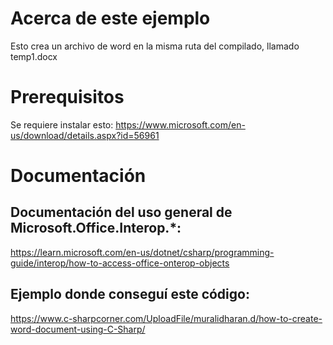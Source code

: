 ﻿# Acerca de este ejemplo
Esto crea un archivo de word en la misma ruta del compilado, llamado temp1.docx


# Prerequisitos
Se requiere instalar esto:
https://www.microsoft.com/en-us/download/details.aspx?id=56961


# Documentación


## Documentación del uso general de Microsoft.Office.Interop.*:
https://learn.microsoft.com/en-us/dotnet/csharp/programming-guide/interop/how-to-access-office-onterop-objects


## Ejemplo donde conseguí este código:
https://www.c-sharpcorner.com/UploadFile/muralidharan.d/how-to-create-word-document-using-C-Sharp/
